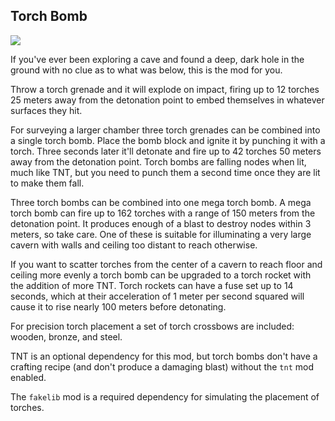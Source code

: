 ## Torch Bomb

![](screenshot.jpg)

If you've ever been exploring a cave and found a deep, dark hole in the ground with no clue as to what was below, this is the mod for you.

Throw a torch grenade and it will explode on impact, firing up to 12 torches 25 meters away from the detonation point to embed themselves in whatever surfaces they hit.

For surveying a larger chamber three torch grenades can be combined into a single torch bomb. Place the bomb block and ignite it by punching it with a torch. Three seconds later it'll detonate and fire up to 42 torches 50 meters away from the detonation point. Torch bombs are falling nodes when lit, much like TNT, but you need to punch them a second time once they are lit to make them fall.

Three torch bombs can be combined into one mega torch bomb. A mega torch bomb can fire up to 162 torches with a range of 150 meters from the detonation point. It produces enough of a blast to destroy nodes within 3 meters, so take care. One of these is suitable for illuminating a very large cavern with walls and ceiling too distant to reach otherwise.

If you want to scatter torches from the center of a cavern to reach floor and ceiling more evenly a torch bomb can be upgraded to a torch rocket with the addition of more TNT. Torch rockets can have a fuse set up to 14 seconds, which at their acceleration of 1 meter per second squared will cause it to rise nearly 100 meters before detonating.

For precision torch placement a set of torch crossbows are included: wooden, bronze, and steel.

TNT is an optional dependency for this mod, but torch bombs don't have a crafting recipe (and don't produce a damaging blast) without the `tnt` mod enabled.

The `fakelib` mod is a required dependency for simulating the placement of torches.
